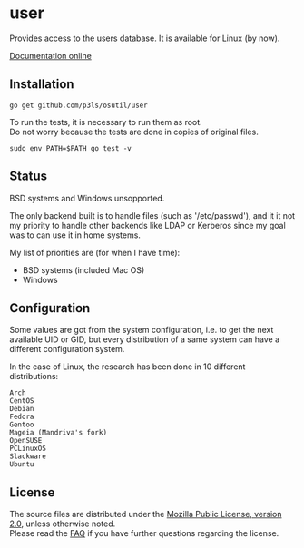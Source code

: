 # user

Provides access to the users database. It is available for Linux (by now).

[Documentation online](http://gowalker.org/github.com/p3ls/osutil/user)

## Installation

    go get github.com/p3ls/osutil/user

To run the tests, it is necessary to run them as root.  
Do not worry because the tests are done in copies of original files.

    sudo env PATH=$PATH go test -v

## Status

BSD systems and Windows unsopported.

The only backend built is to handle files (such as '/etc/passwd'), and it it not
my priority to handle other backends like LDAP or Kerberos since my goal was
to can use it in home systems.

My list of priorities are (for when I have time):

- BSD systems (included Mac OS)
- Windows

## Configuration

Some values are got from the system configuration, i.e. to get the next
available UID or GID, but every distribution of a same system can have a
different configuration system.

In the case of Linux, the research has been done in 10 different distributions:

    Arch
    CentOS
    Debian
    Fedora
    Gentoo
    Mageia (Mandriva's fork)
    OpenSUSE
    PCLinuxOS
    Slackware
    Ubuntu

## License

The source files are distributed under the [Mozilla Public License, version 2.0](http://mozilla.org/MPL/2.0/),
unless otherwise noted.  
Please read the [FAQ](http://www.mozilla.org/MPL/2.0/FAQ.html)
if you have further questions regarding the license.
